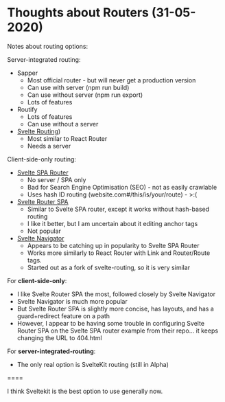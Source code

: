 # Thoughts about Routers (31-05-2020)

Notes about routing options:

Server-integrated routing:
* Sapper
  * Most official router - but will never get a production version
  * Can use with server (npm run build)
  * Can use without server (npm run export)
  * Lots of features
* Routify
  * Lots of features
  * Can use without a server
* [Svelte Routing](https://www.npmjs.com/package/svelte-routing))
  * Most similar to React Router
  * Needs a server

Client-side-only routing:
* [Svelte SPA Router](https://www.npmjs.com/package/svelte-spa-router)
  * No server / SPA only
  * Bad for Search Engine Optimisation (SEO) - not as easily crawlable
  * Uses hash ID routing (website.com#/this/is/your/route) - >:(
* [Svelte Router SPA](https://www.npmjs.com/package/svelte-router-spa)
  * Similar to Svelte SPA router, except it works without hash-based routing
  * I like it better, but I am uncertain about it editing anchor tags
  * Not popular
* [Svelte Navigator](https://www.npmjs.com/package/svelte-navigator)
  * Appears to be catching up in popularity to Svelte SPA Router
  * Works more similarly to React Router with Link and Router/Route tags.
  * Started out as a fork of svelte-routing, so it is very similar

For **client-side-only**:
* I like Svelte Router SPA the most, followed closely by Svelte Navigator
* Svelte Navigator is much more popular
* But Svelte Router SPA is slightly more concise, has layouts, and has a guard+redirect feature on a path
* However, I appear to be having some trouble in configuring Svelte Router SPA on the Svelte SPA router example from their repo... it keeps changing the URL to 404.html

For **server-integrated-routing**:
* The only real option is SvelteKit routing (still in Alpha)

====

I think Sveltekit is the best option to use generally now.
